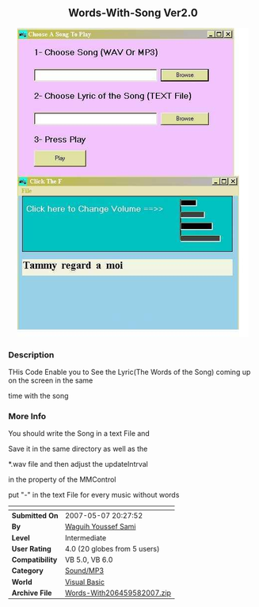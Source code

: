 ﻿<div align="center">

## Words\-With\-Song Ver2\.0

<img src="PIC2007581248299678.jpg">
</div>

### Description

THis Code Enable you to See the Lyric(The Words of the Song) coming up on the screen in the same

time with the song
 
### More Info
 
You should write the Song in a text File and

Save it in the same directory as well as the

*.wav file and then adjust the updateIntrval

in the property of the MMControl

put "-" in the text File for every music without words


<span>             |<span>
---                |---
**Submitted On**   |2007-05-07 20:27:52
**By**             |[Waguih Youssef Sami](https://github.com/Planet-Source-Code/PSCIndex/blob/master/ByAuthor/waguih-youssef-sami.md)
**Level**          |Intermediate
**User Rating**    |4.0 (20 globes from 5 users)
**Compatibility**  |VB 5\.0, VB 6\.0
**Category**       |[Sound/MP3](https://github.com/Planet-Source-Code/PSCIndex/blob/master/ByCategory/sound-mp3__1-45.md)
**World**          |[Visual Basic](https://github.com/Planet-Source-Code/PSCIndex/blob/master/ByWorld/visual-basic.md)
**Archive File**   |[Words\-With206459582007\.zip](https://github.com/Planet-Source-Code/waguih-youssef-sami-words-with-song-ver2-0__1-68252/archive/master.zip)








